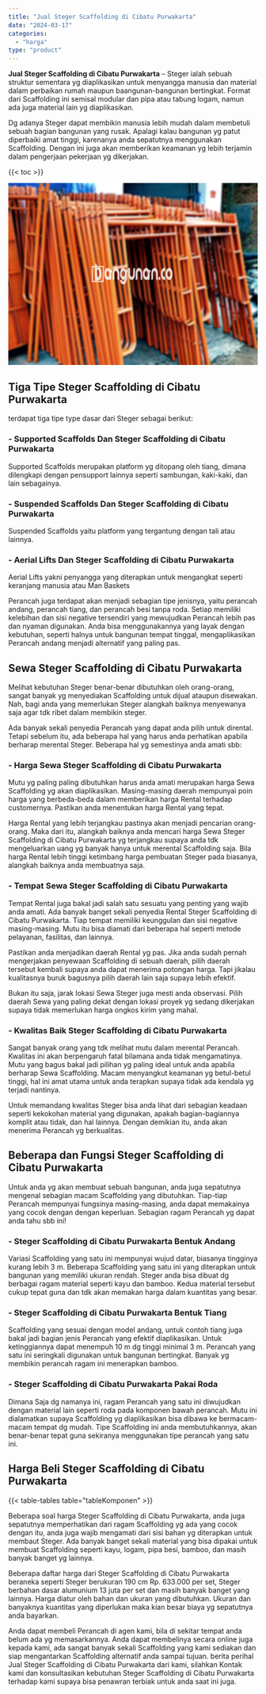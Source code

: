 ```yaml
---
title: "Jual Steger Scaffolding di Cibatu Purwakarta"
date: "2024-03-17"
categories: 
  - "harga"
type: "product"
---
```


**Jual Steger Scaffolding di Cibatu Purwakarta** – Steger ialah sebuah struktur sementara yg diaplikasikan untuk menyangga manusia dan material dalam perbaikan rumah maupun baangunan-bangunan bertingkat. Format dari Scaffolding ini semisal modular dan pipa atau tabung logam, namun ada juga material lain yg diaplikasikan.

Dg adanya Steger dapat membikin manusia lebih mudah dalam membetuli sebuah bagian bangunan yang rusak. Apalagi kalau bangunan yg patut diperbaiki amat tinggi, karenanya anda sepatutnya menggunakan Scaffolding. Dengan ini juga akan memberikan keamanan yg lebih terjamin dalam pengerjaan pekerjaan yg dikerjakan.

{{< toc >}}

![Jual Steger Scaffolding di Cibatu Purwakarta](/images/sewa-scaffolding-steger-06.png)

## Tiga Tipe Steger Scaffolding di Cibatu Purwakarta

terdapat tiga tipe type dasar dari Steger sebagai berikut:

### \- Supported Scaffolds Dan Steger Scaffolding di Cibatu Purwakarta

Supported Scaffolds merupakan platform yg ditopang oleh tiang, dimana dilengkapi dengan pensupport lainnya seperti sambungan, kaki-kaki, dan lain sebagainya.

### \- Suspended Scaffolds Dan Steger Scaffolding di Cibatu Purwakarta

Suspended Scaffolds yaitu platform yang tergantung dengan tali atau lainnya.

### \- Aerial Lifts Dan Steger Scaffolding di Cibatu Purwakarta

Aerial Lifts yakni penyangga yang diterapkan untuk mengangkat seperti keranjang manusia atau Man Baskets

Perancah juga terdapat akan menjadi sebagian tipe jenisnya, yaitu perancah andang, perancah tiang, dan perancah besi tanpa roda. Setiap memiliki kelebihan dan sisi negative tersendiri yang mewujudkan Perancah lebih pas dan nyaman digunakan. Anda bisa menggunakannya yang layak dengan kebutuhan, seperti halnya untuk bangunan tempat tinggal, mengaplikasikan Perancah andang menjadi alternatif yang paling pas.

## Sewa Steger Scaffolding di Cibatu Purwakarta

Melihat kebutuhan Steger benar-benar dibutuhkan oleh orang-orang, sangat banyak yg menyediakan Scaffolding untuk dijual ataupun disewakan. Nah, bagi anda yang memerlukan Steger alangkah baiknya menyewanya saja agar tdk ribet dalam membikin steger.

Ada banyak sekali penyedia Perancah yang dapat anda pilih untuk dirental. Tetapi sebelum itu, ada beberapa hal yang harus anda perhatikan apabila berharap merental Steger. Beberapa hal yg semestinya anda amati sbb:

### \- Harga Sewa Steger Scaffolding di Cibatu Purwakarta

Mutu yg paling paling dibutuhkan harus anda amati merupakan harga Sewa Scaffolding yg akan diaplikasikan. Masing-masing daerah mempunyai poin harga yang berbeda-beda dalam memberikan harga Rental terhadap customernya. Pastikan anda menentukan harga Rental yang tepat.

Harga Rental yang lebih terjangkau pastinya akan menjadi pencarian orang-orang. Maka dari itu, alangkah baiknya anda mencari harga Sewa Steger Scaffolding di Cibatu Purwakarta yg terjangkau supaya anda tdk mengeluarkan uang yg banyak hanya untuk merental Scaffolding saja. Bila harga Rental lebih tinggi ketimbang harga pembuatan Steger pada biasanya, alangkah baiknya anda membuatnya saja.

### \- Tempat Sewa Steger Scaffolding di Cibatu Purwakarta

Tempat Rental juga bakal jadi salah satu sesuatu yang penting yang wajib anda amati. Ada banyak banget sekali penyedia Rental Steger Scaffolding di Cibatu Purwakarta. Tiap tempat memiliki keunggulan dan sisi negative masing-masing. Mutu itu bisa diamati dari beberapa hal seperti metode pelayanan, fasilitas, dan lainnya.

Pastikan anda menjadikan daerah Rental yg pas. Jika anda sudah pernah mengerjakan penyewaan Scaffolding di sebuah daerah, pilih daerah tersebut kembali supaya anda dapat menerima potongan harga. Tapi jikalau kualitasnya buruk bagusnya pilih daerah lain saja supaya lebih efektif.

Bukan itu saja, jarak lokasi Sewa Steger juga mesti anda observasi. Pilih daerah Sewa yang paling dekat dengan lokasi proyek yg sedang dikerjakan supaya tidak memerlukan harga ongkos kirim yang mahal.

### \- Kwalitas Baik Steger Scaffolding di Cibatu Purwakarta

Sangat banyak orang yang tdk melihat mutu dalam merental Perancah. Kwalitas ini akan berpengaruh fatal bilamana anda tidak mengamatinya. Mutu yang bagus bakal jadi pilihan yg paling ideal untuk anda apabila berharap Sewa Scaffolding. Macam menyangkut keamanan yg betul-betul tinggi, hal ini amat utama untuk anda terapkan supaya tidak ada kendala yg terjadi nantinya.

Untuk memandang kwalitas Steger bisa anda lihat dari sebagian keadaan seperti kekokohan material yang digunakan, apakah bagian-bagiannya komplit atau tidak, dan hal lainnya. Dengan demikian itu, anda akan menerima Perancah yg berkualitas.

## Beberapa dan Fungsi Steger Scaffolding di Cibatu Purwakarta

Untuk anda yg akan membuat sebuah bangunan, anda juga sepatutnya mengenal sebagian macam Scaffolding yang dibutuhkan. Tiap-tiap Perancah mempunyai fungsinya masing-masing, anda dapat memakainya yang cocok dengan dengan keperluan. Sebagian ragam Perancah yg dapat anda tahu sbb ini!

### \- Steger Scaffolding di Cibatu Purwakarta Bentuk Andang

Variasi Scaffolding yang satu ini mempunyai wujud datar, biasanya tingginya kurang lebih 3 m. Beberapa Scaffolding yang satu ini yang diterapkan untuk bangunan yang memiliki ukuran rendah. Steger anda bisa dibuat dg berbagai ragam material seperti kayu dan bamboo. Kedua material tersebut cukup tepat guna dan tdk akan memakan harga dalam kuantitas yang besar.

### \- Steger Scaffolding di Cibatu Purwakarta Bentuk Tiang

Scaffolding yang sesuai dengan model andang, untuk contoh tiang juga bakal jadi bagian jenis Perancah yang efektif diaplikasikan. Untuk ketinggiannya dapat menempuh 10 m dg tinggi minimal 3 m. Perancah yang satu ini seringkali digunakan untuk bangunan bertingkat. Banyak yg membikin perancah ragam ini menerapkan bamboo.

### \- Steger Scaffolding di Cibatu Purwakarta Pakai Roda

Dimana Saja dg namanya ini, ragam Perancah yang satu ini diwujudkan dengan material lain seperti roda pada komponen bawah perancah. Mutu ini dialamatkan supaya Scaffolding yg diaplikasikan bisa dibawa ke bermacam-macam tempat dg mudah. Tipe Scaffolding ini anda membutuhkannya, akan benar-benar tepat guna sekiranya menggunakan tipe perancah yang satu ini.

## Harga Beli Steger Scaffolding di Cibatu Purwakarta

{{< table-tables table="tableKomponen" >}}

Beberapa soal harga Steger Scaffolding di Cibatu Purwakarta, anda juga sepatutnya memperhatikan dari ragam Scaffolding yg ada yang cocok dengan itu, anda juga wajib mengamati dari sisi bahan yg diterapkan untuk membaut Steger. Ada banyak banget sekali material yang bisa dipakai untuk membuat Scaffolding seperti kayu, logam, pipa besi, bamboo, dan masih banyak banget yg lainnya.

Beberapa daftar harga dari Steger Scaffolding di Cibatu Purwakarta beraneka seperti Steger berukuran 190 cm Rp. 633.000 per set, Steger berbahan dasar alumunium 13 juta per set dan masih banyak banget yang lainnya. Harga diatur oleh bahan dan ukuran yang dibutuhkan. Ukuran dan banyaknya kuantitas yang diperlukan maka kian besar biaya yg sepatutnya anda bayarkan.

Anda dapat membeli Perancah di agen kami, bila di sekitar tempat anda belum ada yg memasarkannya. Anda dapat membelinya secara online juga kepada kami, ada sangat banyak sekali Scaffolding yang kami sediakan dan siap mengantarkan Scaffolding alternatif anda sampai tujuan. berita perihal Jual Steger Scaffolding di Cibatu Purwakarta dari kami, silahkan Kontak kami dan konsultasikan kebutuhan Steger Scaffolding di Cibatu Purwakarta terhadap kami supaya bisa penawran terbiak untuk anda saat ini juga.
